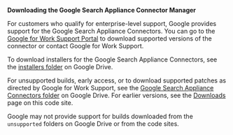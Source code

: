 **Downloading the Google Search Appliance Connector Manager**

For customers who qualify for enterprise-level support, Google
provides support for the Google Search Appliance Connectors. You can
go to the [Google for Work Support Portal](http://www.google.com/enterprise/portal)
to download supported versions of the connector or contact Google for Work
Support.

To download installers for the Google Search Appliance Connectors, see the
[installers folder](https://drive.google.com/folderview?id=0B8wJWld5GWGYVlpvSTB1RUF5dzg&usp=sharing&tid=0B8wJWld5GWGYcnNUSTlvSTBwekU#list) on Google Drive.

For unsupported builds, early access, or to download supported patches
as directed by Google for Work Support, see the [Google Search Appliance Connectors folder](https://drive.google.com/folderview?id=0B8wJWld5GWGYcnNUSTlvSTBwekU&usp=sharing#list) on Google Drive. For earlier versions, see the [Downloads](http://code.google.com/p/google-enterprise-connector-manager/downloads/list) page on this code site.

Google may not provide support for builds downloaded from the `unsupported` folders on Google Drive or from the code sites.